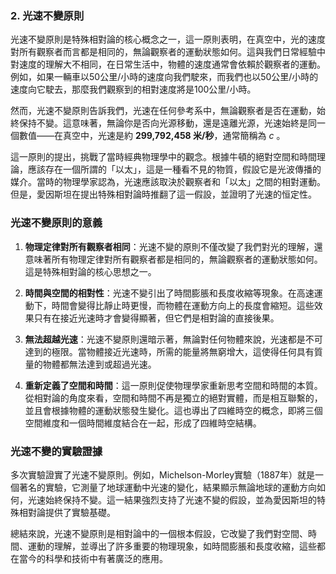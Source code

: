 ### 2. 光速不變原則

光速不變原則是特殊相對論的核心概念之一，這一原則表明，在真空中，光的速度對所有觀察者而言都是相同的，無論觀察者的運動狀態如何。這與我們日常經驗中對速度的理解大不相同，在日常生活中，物體的速度通常會依賴於觀察者的運動。例如，如果一輛車以50公里/小時的速度向我們駛來，而我們也以50公里/小時的速度向它駛去，那麼我們觀察到的相對速度將是100公里/小時。

然而，光速不變原則告訴我們，光速在任何參考系中，無論觀察者是否在運動，始終保持不變。這意味著，無論你是否向光源移動，還是遠離光源，光速始終是同一個數值——在真空中，光速是約 **299,792,458 米/秒**，通常簡稱為  $`c`$ 。

這一原則的提出，挑戰了當時經典物理學中的觀念。根據牛頓的絕對空間和時間理論，應該存在一個所謂的「以太」，這是一種看不見的物質，假設它是光波傳播的媒介。當時的物理學家認為，光速應該取決於觀察者和「以太」之間的相對運動。但是，愛因斯坦在提出特殊相對論時推翻了這一假設，並證明了光速的恒定性。

### 光速不變原則的意義

1. **物理定律對所有觀察者相同**：光速不變的原則不僅改變了我們對光的理解，還意味著所有物理定律對所有觀察者都是相同的，無論觀察者的運動狀態如何。這是特殊相對論的核心思想之一。

2. **時間與空間的相對性**：光速不變引出了時間膨脹和長度收縮等現象。在高速運動下，時間會變得比靜止時更慢，而物體在運動方向上的長度會縮短。這些效果只有在接近光速時才會變得顯著，但它們是相對論的直接後果。

3. **無法超越光速**：光速不變原則還暗示著，無論對任何物體來說，光速都是不可達到的極限。當物體接近光速時，所需的能量將無窮增大，這使得任何具有質量的物體都無法達到或超過光速。

4. **重新定義了空間和時間**：這一原則促使物理學家重新思考空間和時間的本質。從相對論的角度來看，空間和時間不再是獨立的絕對實體，而是相互聯繫的，並且會根據物體的運動狀態發生變化。這也導出了四維時空的概念，即將三個空間維度和一個時間維度結合在一起，形成了四維時空結構。

### 光速不變的實驗證據

多次實驗證實了光速不變原則。例如，Michelson-Morley實驗（1887年）就是一個著名的實驗，它測量了地球運動中光速的變化，結果顯示無論地球的運動方向如何，光速始終保持不變。這一結果強烈支持了光速不變的假設，並為愛因斯坦的特殊相對論提供了實驗基礎。

總結來說，光速不變原則是相對論中的一個根本假設，它改變了我們對空間、時間、運動的理解，並導出了許多重要的物理現象，如時間膨脹和長度收縮，這些都在當今的科學和技術中有著廣泛的應用。